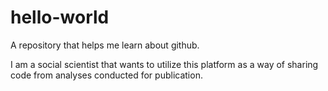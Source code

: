 # hello-world
A repository that helps me learn about github. 

I am a social scientist that wants to utilize this platform as a way of sharing code from analyses conducted for publication.
